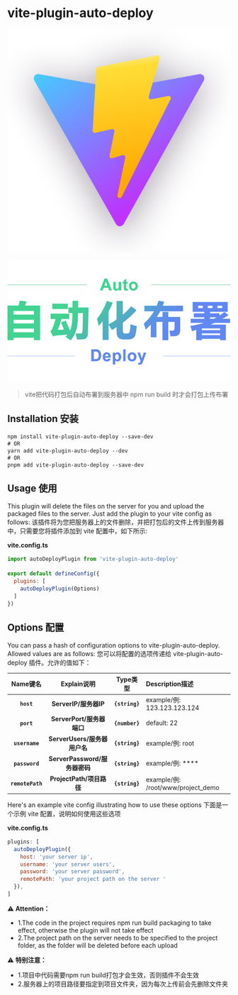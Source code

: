 
# vite-plugin-auto-deploy
<p align="center">
<img width="640" src="./src/assets/images/logo-with-shadow.png" alt="vite-plugin-auto-deploy" />
</p>
<p align="center">
<img width="730" src="./src/assets/images/auto_header.png" alt="vite-plugin-auto-deploy" />
</p>

> vite把代码打包后自动布署到服务器中
npm run build 时才会打包上传布署

## Installation 安装

```console
npm install vite-plugin-auto-deploy --save-dev
# OR
yarn add vite-plugin-auto-deploy --dev
# OR
pnpm add vite-plugin-auto-deploy --save-dev
```

## Usage 使用

This plugin will delete the files on the server for you and upload the packaged files to the server. Just add the plugin to your vite config as follows:
该插件将为您把服务器上的文件删除，并把打包后的文件上传到服务器中，只需要您将插件添加到 vite 配置中，如下所示:

**vite.config.ts**
```js
import autoDeployPlugin from 'vite-plugin-auto-deploy'

export default defineConfig({
  plugins: [
    autoDeployPlugin(Options)
  ]
})
```

## Options 配置

You can pass a hash of configuration options to vite-plugin-auto-deploy. Allowed values are as follows:
您可以将配置的选项传递给 vite-plugin-auto-deploy 插件。允许的值如下：

|Name键名|Explain说明|Type类型|Description描述|
|:--:|:--:|:--:|:----------|
|**`host`**|**ServerIP/服务器IP**|**`{string}`**|example/例: 123.123.123.124|
|**`port`**|**ServerPort/服务器端口**|**`{number}`**|default: 22|
|**`username`**|**ServerUsers/服务器用户名**|**`{string}`**|example/例: root|
|**`password`**|**ServerPassword/服务器密码**|**`{string}`**|example/例: ****|
|**`remotePath`**|**ProjectPath/项目路径**|**`{string}`**|example/例: /root/www/project_demo|

Here's an example vite config illustrating how to use these options
下面是一个示例 vite 配置，说明如何使用这些选项

**vite.config.ts**
```js
plugins: [
  autoDeployPlugin({
    host: 'your server ip',
    username: 'your server users',
    password: 'your server password',
    remotePath: 'your project path on the server '
  }),
]
```

⚠️ **Attention：**
* 1.The code in the project requires npm run build packaging to take effect, otherwise the plugin will not take effect
* 2.The project path on the server needs to be specified to the project folder, as the folder will be deleted before each upload

⚠️ **特别注意：**
* 1.项目中代码需要npm run build打包才会生效，否则插件不会生效
* 2.服务器上的项目路径要指定到项目文件夹，因为每次上传前会先删除文件夹
